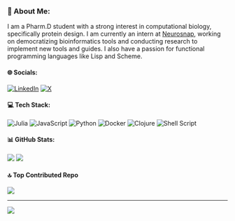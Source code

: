 ### 🧬 About Me:
I am a Pharm.D student with a strong interest in computational biology, specifically protein design. I am currently an intern at [Neurosnap](https://neurosnap.ai/), working on democratizing bioinformatics tools and conducting research to implement new tools and guides. I also have a passion for functional programming languages like Lisp and Scheme.


#### 🌐 Socials:
[![LinkedIn](https://img.shields.io/badge/LinkedIn-%230077B5.svg?logo=linkedin&logoColor=white)](https://linkedin.com/in/danial-gharaie-amirabadi-01b289291) [![X](https://img.shields.io/badge/X-black.svg?logo=X&logoColor=white)](https://x.com/danial_gha) 

#### 💻 Tech Stack:
![Julia](https://img.shields.io/badge/-Julia-9558B2?style=for-the-badge&logo=julia&logoColor=white) ![JavaScript](https://img.shields.io/badge/javascript-%23323330.svg?style=for-the-badge&logo=javascript&logoColor=%23F7DF1E) ![Python](https://img.shields.io/badge/python-3670A0?style=for-the-badge&logo=python&logoColor=ffdd54) ![Docker](https://img.shields.io/badge/docker-%230db7ed.svg?style=for-the-badge&logo=docker&logoColor=white) ![Clojure](https://img.shields.io/badge/Clojure-%23Clojure.svg?style=for-the-badge&logo=Clojure&logoColor=Clojure) ![Shell Script](https://img.shields.io/badge/shell_script-%23121011.svg?style=for-the-badge&logo=gnu-bash&logoColor=white)
#### 📊 GitHub Stats:
![](https://github-readme-streak-stats.herokuapp.com/?user=danialgharaie&theme=dark&hide_border=false)
![](https://github-readme-stats.vercel.app/api/top-langs/?username=danialgharaie&theme=dark&hide_border=false&include_all_commits=true&count_private=true&layout=compact)

#### 🔝 Top Contributed Repo
![](https://github-contributor-stats.vercel.app/api?username=danialgharaie&limit=5&theme=dark&combine_all_yearly_contributions=true)

---
[![](https://visitcount.itsvg.in/api?id=danialgharaee&icon=0&color=0)](https://visitcount.itsvg.in)

